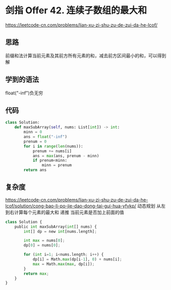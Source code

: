 # 剑指 Offer 42. 连续子数组的最大和
https://leetcode-cn.com/problems/lian-xu-zi-shu-zu-de-zui-da-he-lcof/
## 思路
前缀和法计算当前元素及其前方所有元素的和，减去前方区间最小的和，可以得到解
## 学到的语法
float("-inf")负无穷

## 代码
```py
class Solution:
    def maxSubArray(self, nums: List[int]) -> int:
        minn = 0
        ans = float("-inf")
        prenum = 0
        for i in range(len(nums)):
            prenum += nums[i]
            ans = max(ans, prenum - minn)
            if prenum<minn:
                minn = prenum
        return ans

```

## 复杂度

https://leetcode-cn.com/problems/lian-xu-zi-shu-zu-de-zui-da-he-lcof/solution/cong-bao-li-po-jie-dao-dong-tai-gui-hua-yfvkp/
动态规划
从左到右计算每个元素的最大和
递推 当前元素是否加上前面的值
```py
class Solution {
    public int maxSubArray(int[] nums) {
        int[] dp = new int[nums.length];

        int max = nums[0];
        dp[0] = nums[0];

        for (int i=1; i<nums.length; i++) {
            dp[i] = Math.max(dp[i-1], 0) + nums[i];
            max = Math.max(max, dp[i]);
        }
        return max;
    }
}
```